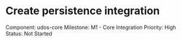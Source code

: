 # Create persistence integration

Component: udos-core
Milestone: M1 - Core Integration
Priority: High
Status: Not Started